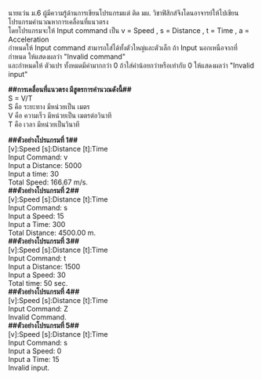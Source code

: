 นายแว่น ม.6 ผู้มีความรู้ด้านการเขียนโปรแกรมแต่ ติด มผ. วิชาฟิสิกส์จึงโดนอาจารย์ให้ไปเขียนโปรแกรมคำนวณหาการเคลื่อนที่แนวตรง<br/>
โดยโปรแกรมจะให้ Input command เป็น v = Speed , s = Distance , t = Time , a = Acceleration<br/> 
กำหนดให้ Input command สามารถใส่ได้ทั้งตัวใหญ่และตัวเล็ก ถ้า Input นอกเหนือจากที่กำหนด ให้แสดงผลว่า "Invalid command"<br/> 
และกำหนดให้ ตัวแปร ทั้งหมดมีค่ามากกว่า 0 ถ้าใส่ค่าน้อยกว่าหรือเท่ากับ 0 ให้แสดงผลว่า "Invalid input"<br/>

**##การเคลื่อนที่แนวตรง มีสูตรการคำนวณดังนี้##**<br/>
S = V/T <br/>
S คือ ระยะทาง มีหน่วยเป็น เมตร<br/>
V คือ ความเร็ว มีหน่วยเป็น เมตรต่อวินาที<br/>
T คือ เวลา มีหน่วยเป็นวินาที<br/>

**##ตัวอย่างโปรแกรมที่ 1##**<br/>
[v]:Speed [s]:Distance [t]:Time<br/> 
Input Command: v<br/> 
Input a Distance: 5000<br/> 
Input a time: 30<br/> 
Total Speed: 166.67 m/s.<br/> 
**##ตัวอย่างโปรแกรมที่ 2##**<br/> 
[v]:Speed [s]:Distance [t]:Time<br/>
Input Command: s<br/> 
Input a Speed: 15<br/> 
Input a Time: 300<br/> 
Total Distance: 4500.00 m.<br/>
**##ตัวอย่างโปรแกรมที่ 3##**<br/> 
[v]:Speed [s]:Distance [t]:Time<br/> 
Input Command: t<br/>
Input a Distance: 1500<br/>
Input a Speed: 30<br/> 
Total time: 50 sec.<br/> 
**##ตัวอย่างโปรแกรมที่ 4##**<br/> 
[v]:Speed [s]:Distance [t]:Time<br/> 
Input Command: Z<br/>
Invalid Command.<br/>
**##ตัวอย่างโปรแกรมที่ 5##**<br/>
[v]:Speed [s]:Distance [t]:Time<br/> 
Input Command: s<br/> 
Input a Speed: 0<br/> 
Input a Time: 15<br/> 
Invalid input.<br/>

